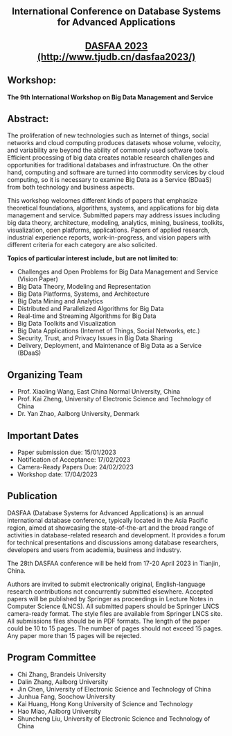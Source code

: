  <div align='center' > 
  <h2> International Conference on Database Systems for Advanced Applications </h2>
 </div>

 <div align='center' style = "vertical-align:middle"> 
  <h2> <a href="http://www.tjudb.cn/dasfaa2023/"> DASFAA 2023 </a><a href="http://www.tjudb.cn/dasfaa2023/">(http://www.tjudb.cn/dasfaa2023/)</a> </h2>
 </div>
 
## Workshop:
**The 9th International Workshop on Big Data Management and Service**


## Abstract:

The proliferation of new technologies such as Internet of things, social networks and cloud computing produces datasets whose volume, velocity, and variability are beyond the ability of commonly used software tools. Efficient processing of big data creates notable research challenges and opportunities for traditional databases and infrastructure. On the other hand, computing and software are turned into commodity services by cloud computing, so it is necessary to examine Big Data as a Service (BDaaS) from both technology and business aspects.

This workshop welcomes different kinds of papers that emphasize theoretical foundations, algorithms, systems, and applications for big data management and service. Submitted papers may address issues including big data theory, architecture, modeling, analytics, mining, business, toolkits, visualization, open platforms, applications. Papers of applied research, industrial experience reports, work-in-progress, and vision papers with different criteria for each category are also solicited.

**Topics of particular interest include, but are not limited to:**

* Challenges and Open Problems for Big Data Management and Service (Vision Paper)
* Big Data Theory, Modeling and Representation
* Big Data Platforms, Systems, and Architecture
* Big Data Mining and Analytics
* Distributed and Parallelized Algorithms for Big Data
* Real-time and Streaming Algorithms for Big Data
* Big Data Toolkits and Visualization
* Big Data Applications (Internet of Things, Social Networks, etc.)
* Security, Trust, and Privacy Issues in Big Data Sharing
* Delivery, Deployment, and Maintenance of Big Data as a Service (BDaaS)

## Organizing Team

* Prof. Xiaoling Wang, East China Normal University, China 
* Prof. Kai Zheng, University of Electronic Science and Technology of China 
* Dr. Yan Zhao, Aalborg University, Denmark 


## Important Dates


* Paper submission due: 15/01/2023
* Notification of Acceptance: 17/02/2023
* Camera-Ready Papers Due: 24/02/2023
* Workshop date: 17/04/2023


## Publication

DASFAA (Database Systems for Advanced Applications) is an annual international database conference, typically located in the Asia Pacific region, aimed at showcasing the state-of-the-art and the broad range of activities in database-related research and development. It provides a forum for technical presentations and discussions among database researchers, developers and users from academia, business and industry.

The 28th DASFAA conference will be held from 17-20 April 2023 in Tianjin, China.

Authors are invited to submit electronically original, English-language research contributions not concurrently submitted elsewhere. Accepted papers will be published by Springer as proceedings in Lecture Notes in Computer Science (LNCS). All submitted papers should be Springer LNCS camera-ready format. The style files are available from Springer LNCS site. All submissions files should be in PDF formats. The length of the paper could be 10 to 15 pages. The number of pages should not exceed 15 pages. Any paper more than 15 pages will be rejected.


## Program Committee

* Chi Zhang, Brandeis University
* Dalin Zhang, Aalborg University
* Jin Chen, University of Electronic Science and Technology of China
* Junhua Fang, Soochow University
* Kai Huang, Hong Kong University of Science and Technology
* Hao Miao, Aalborg University
* Shuncheng Liu, University of Electronic Science and Technology of China

